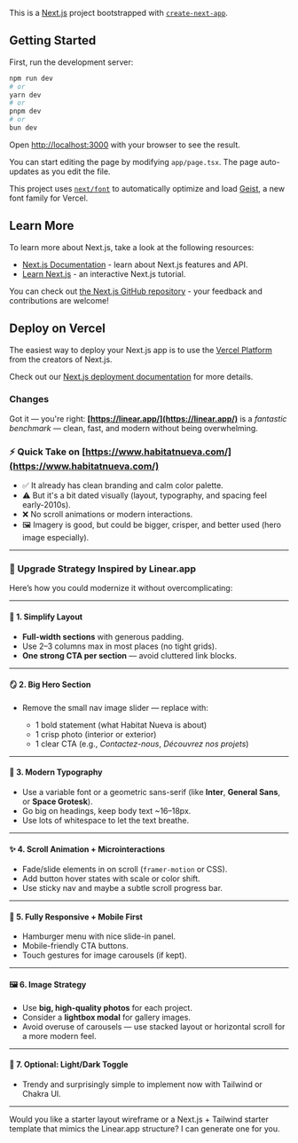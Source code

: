This is a [Next.js](https://nextjs.org) project bootstrapped with [`create-next-app`](https://nextjs.org/docs/app/api-reference/cli/create-next-app).

## Getting Started

First, run the development server:

```bash
npm run dev
# or
yarn dev
# or
pnpm dev
# or
bun dev
```

Open [http://localhost:3000](http://localhost:3000) with your browser to see the result.

You can start editing the page by modifying `app/page.tsx`. The page auto-updates as you edit the file.

This project uses [`next/font`](https://nextjs.org/docs/app/building-your-application/optimizing/fonts) to automatically optimize and load [Geist](https://vercel.com/font), a new font family for Vercel.

## Learn More

To learn more about Next.js, take a look at the following resources:

- [Next.js Documentation](https://nextjs.org/docs) - learn about Next.js features and API.
- [Learn Next.js](https://nextjs.org/learn) - an interactive Next.js tutorial.

You can check out [the Next.js GitHub repository](https://github.com/vercel/next.js) - your feedback and contributions are welcome!

## Deploy on Vercel

The easiest way to deploy your Next.js app is to use the [Vercel Platform](https://vercel.com/new?utm_medium=default-template&filter=next.js&utm_source=create-next-app&utm_campaign=create-next-app-readme) from the creators of Next.js.

Check out our [Next.js deployment documentation](https://nextjs.org/docs/app/building-your-application/deploying) for more details.

### Changes

Got it — you're right: **[https://linear.app/](https://linear.app/)** is a _fantastic benchmark_ — clean, fast, and modern without being overwhelming.

### ⚡ Quick Take on [https://www.habitatnueva.com/](https://www.habitatnueva.com/)

- ✅ It already has clean branding and calm color palette.
- ⚠️ But it's a bit dated visually (layout, typography, and spacing feel early-2010s).
- ❌ No scroll animations or modern interactions.
- 🖼️ Imagery is good, but could be bigger, crisper, and better used (hero image especially).

---

### 🔧 Upgrade Strategy Inspired by Linear.app

Here’s how you could modernize it without overcomplicating:

---

#### 🧱 1. **Simplify Layout**

- **Full-width sections** with generous padding.
- Use 2–3 columns max in most places (no tight grids).
- **One strong CTA per section** — avoid cluttered link blocks.

---

#### 🪞 2. **Big Hero Section**

- Remove the small nav image slider — replace with:

  - 1 bold statement (what Habitat Nueva is about)
  - 1 crisp photo (interior or exterior)
  - 1 clear CTA (e.g., _Contactez-nous_, _Découvrez nos projets_)

---

#### 🎨 3. **Modern Typography**

- Use a variable font or a geometric sans-serif (like **Inter**, **General Sans**, or **Space Grotesk**).
- Go big on headings, keep body text \~16–18px.
- Use lots of whitespace to let the text breathe.

---

#### ✨ 4. **Scroll Animation + Microinteractions**

- Fade/slide elements in on scroll (`framer-motion` or CSS).
- Add button hover states with scale or color shift.
- Use sticky nav and maybe a subtle scroll progress bar.

---

#### 📱 5. **Fully Responsive + Mobile First**

- Hamburger menu with nice slide-in panel.
- Mobile-friendly CTA buttons.
- Touch gestures for image carousels (if kept).

---

#### 🖼️ 6. **Image Strategy**

- Use **big, high-quality photos** for each project.
- Consider a **lightbox modal** for gallery images.
- Avoid overuse of carousels — use stacked layout or horizontal scroll for a more modern feel.

---

#### 🌙 7. **Optional: Light/Dark Toggle**

- Trendy and surprisingly simple to implement now with Tailwind or Chakra UI.

---

Would you like a starter layout wireframe or a Next.js + Tailwind starter template that mimics the Linear.app structure? I can generate one for you.

